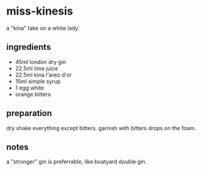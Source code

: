 # miss-kinesis

a "kina" take on a white lady.

## ingredients

- 45ml london dry gin
- 22.5ml lime juice
- 22.5ml kina l'areo d'or
- 15ml simple syrup
- 1 egg white
- orange bitters

## preparation

dry shake everything except bitters. garnish with bitters drops on the foam.

## notes

a "stronger" gin is preferrable, like boatyard double gin.